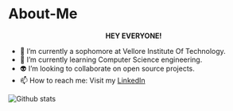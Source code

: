 # About-Me
<p align="center"><b>HEY EVERYONE!</b></p>


- 🔭 I’m currently a sophomore at Vellore Institute Of Technology.
- 🌱 I’m currently learning Computer Science engineering.
- 👽 I’m looking to collaborate on open source projects.
- 📫 How to reach me: Visit my [LinkedIn](https://www.linkedin.com/in/riya-gandhi-367287216)


![Github stats](https://github-readme-stats.vercel.app/api?username=Riya2919)
